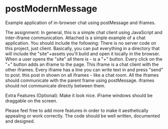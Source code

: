 # postModernMessage
Example application of in-browser chat using postMessage and iframes.

The assignment:
In general, this is a simple chat client using JavaScript and inter-iframe communication. Attached is a simple example of a chat application.  You should include the following:
 There is no server code on this project, just client. Basically, you can put everything in a directory that will include the "site"+assets you'll build and open it locally in the browser.
When a user opens the "site" all there is - is a "+" button. Every click on the "+" button adds an iframe to the page. This iframe is a chat client with the other iframes. Every iframe has a line you can write text in and press "send" to post. this post in shown on all iframes - like a chat room.
All the iframes should communicate with the parent frame using postMessage. iframes should not communicate directly between them.

Extra Features (Optional):
Make it look nice.
iFrame windows should be draggable on the screen.
 
Please feel free to add more features in order to make it aesthetically appealing or work correctly. The code should be well written, documented and designed.

